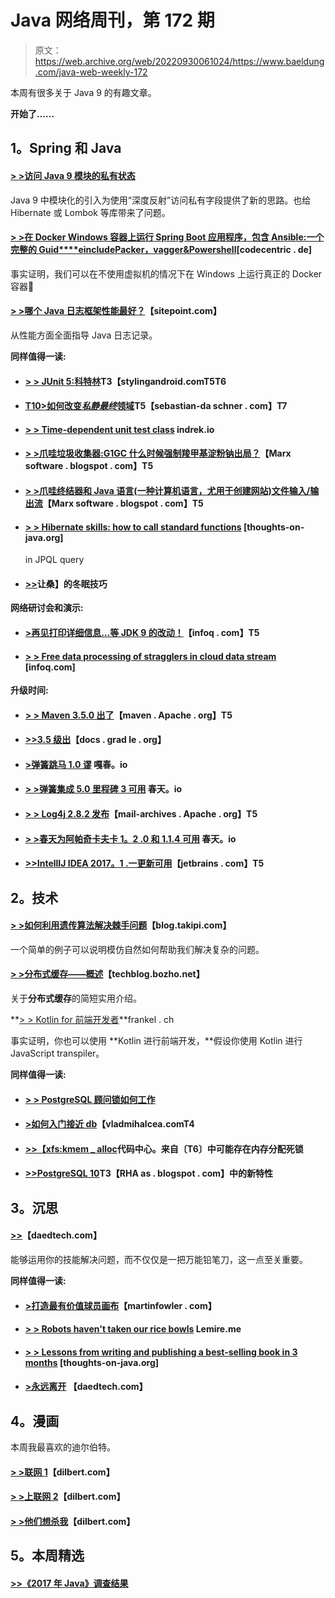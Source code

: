 # Java 网络周刊，第 172 期

> 原文：<https://web.archive.org/web/20220930061024/https://www.baeldung.com/java-web-weekly-172>

本周有很多关于 Java 9 的有趣文章。

**开始了……**

## 1。Spring 和 Java

#### [> >访问 Java 9 模块的私有状态](https://web.archive.org/web/20220628101217/http://in.relation.to/2017/04/11/accessing-private-state-of-java-9-modules/)

Java 9 中模块化的引入为使用“深度反射”访问私有字段提供了新的思路。也给 Hibernate 或 Lombok 等库带来了问题。

#### [**> >在 Docker Windows 容器上运行 Spring Boot 应用程序，包含 Ansible:一个完整的 Guid****e**include**Packer，vagger&Powershell**](https://web.archive.org/web/20220628101217/https://blog.codecentric.de/en/2017/04/ansible-docker-windows-containers-spring-boot/)[codecentric . de]

事实证明，我们可以在不使用虚拟机的情况下在 Windows 上运行真正的 Docker 容器🙂

#### [> >哪个 Java 日志框架性能最好？](https://web.archive.org/web/20220628101217/https://www.sitepoint.com/which-java-logging-framework-has-the-best-performance/)【sitepoint.com】

从性能方面全面指导 Java 日志记录。

**同样值得一读:**

*   #### [> > JUnit 5:科特林](https://web.archive.org/web/20220628101217/https://blog.stylingandroid.com/junit-5-kotlin/)T3【stylingandroid.comT5T6

*   #### [T10>如何改变*私静最终*领域](https://web.archive.org/web/20220628101217/https://blog.sebastian-daschner.com/entries/changing_private_static_final_field)T5【sebastian-da schner . com】T7

*   #### [> > Time-dependent unit test class](https://web.archive.org/web/20220628101217/http://blog.indrek.io/articles/unit-testing-classes-that-depend-on-time/) indrek.io

*   #### [**> >爪哇垃圾收集器:G1GC 什么时候强制羧甲基淀粉钠出局？**](https://web.archive.org/web/20220628101217/https://marxsoftware.blogspot.com/2017/04/g1gc-versus-cms.html)【Marx software . blogspot . com】T5

*   #### [> >爪哇终结器和 Java 语言(一种计算机语言，尤用于创建网站)文件输入/输出流](https://web.archive.org/web/20220628101217/https://marxsoftware.blogspot.com/2017/04/java-finalizer-file-io-streams.html)【Marx software . blogspot . com】T5

*   #### [**> > Hibernate skills: how to call standard functions**](https://web.archive.org/web/20220628101217/http://www.thoughts-on-java.org/hibernate-tips-call-standard-function-jpql-query/) [thoughts-on-java.org]

    in JPQL query
*   #### [**>>**](https://web.archive.org/web/20220628101217/https://www.petrikainulainen.net/interviews/hibernate-tips-by-thorben-janssen/)让桑】的冬眠技巧

**网络研讨会和演示:**

*   #### [>再见打印详细信息…等 JDK 9 的改动！](https://web.archive.org/web/20220628101217/https://www.infoq.com/presentations/java-9-gc?utm_campaign=infoq_content&utm_source=infoq&utm_medium=feed&utm_term=Java)【infoq . com】T5

*   #### [> > Free data processing of stragglers in cloud data stream](https://web.archive.org/web/20220628101217/https://www.infoq.com/presentations/cloud-dataflow-processing) [infoq.com]

**升级时间:**

*   #### [> > Maven 3.5.0 出了](https://web.archive.org/web/20220628101217/https://maven.apache.org/docs/3.5.0/release-notes.html#Overview_about_the_changes)【maven . Apache . org】T5

*   #### [>>3.5 级出](https://web.archive.org/web/20220628101217/https://docs.gradle.org/current/release-notes.html)【docs . grad le . org】

*   #### [>弹簧跳马 1.0 谬](https://web.archive.org/web/20220628101217/https://spring.io/blog/2017/04/12/spring-vault-1-0-goes-ga) 嘎春。io

*   #### [> >弹簧集成 5.0 里程碑 3 可用](https://web.archive.org/web/20220628101217/https://spring.io/blog/2017/04/05/spring-integration-5-0-milestone-3-available) 春天。io

*   #### [> > Log4j 2.8.2 发布](https://web.archive.org/web/20220628101217/https://mail-archives.apache.org/mod_mbox/www-announce/201704.mbox/%3CCACmp6kqr7_40-r1-wshqFn-T%2B9Pugap72m6afi0WESHEL-JhzQ%40mail.gmail.com%3E)【mail-archives . Apache . org】T5

*   #### [> >春天为阿帕奇卡夫卡 1。2 .0 和 1.1.4 可用](https://web.archive.org/web/20220628101217/https://spring.io/blog/2017/04/07/spring-for-apache-kafka-1-2-0-and-1-1-4-available) 春天。io

*   #### [**>>IntellIJ IDEA 2017。1 .一更新可用**](https://web.archive.org/web/20220628101217/https://blog.jetbrains.com/idea/2017/04/intellij-idea-2017-1-1-update-is-available/)【jetbrains . com】T5

## 2。技术

#### [> >如何利用遗传算法解决棘手问题](https://web.archive.org/web/20220628101217/http://blog.takipi.com/how-to-solve-tough-problems-using-genetic-algorithms/)【blog.takipi.com】

一个简单的例子可以说明模仿自然如何帮助我们解决复杂的问题。

#### [> >分布式缓存——概述](https://web.archive.org/web/20220628101217/https://techblog.bozho.net/distributed-cache-overview/)【techblog.bozho.net】

关于**分布式缓存**的简短实用介绍。

**[> > Kotlin for 前端开发者](https://web.archive.org/web/20220628101217/https://blog.frankel.ch/kotlin-front-end-developers/#gsc.tab=0)**frankel . ch

事实证明，你也可以使用 **Kotlin 进行前端开发，**假设你使用 Kotlin 进行 JavaScript transpiler。

**同样值得一读:**

*   #### [> > PostgreSQL 顾问锁如何工作](https://web.archive.org/web/20220628101217/https://vladmihalcea.com/2017/04/12/how-do-postgresql-advisory-locks-work/)

*   #### [>如何入门接近 db](https://web.archive.org/web/20220628101217/https://vladmihalcea.com/2017/04/10/how-to-get-started-with-cockroachdb/)【vladmihalcea.comT4

*   #### [>>【xfs:kmem _ alloc](https://web.archive.org/web/20220628101217/https://blog.codecentric.de/en/2017/04/xfs-possible-memory-allocation-deadlock-kmem_alloc/)代码中心。来自〔T6〕中可能存在内存分配死锁

*   #### [>>PostgreSQL 10](https://web.archive.org/web/20220628101217/https://rhaas.blogspot.ro/2017/04/new-features-coming-in-postgresql-10.html)T3【RHA as . blogspot . com】中的新特性

## 3。沉思

#### [>>](https://web.archive.org/web/20220628101217/http://www.daedtech.com/the-polyglots-dilemma/)【daedtech.com】

能够运用你的技能解决问题，而不仅仅是一把万能铅笔刀，这一点至关重要。

**同样值得一读:**

*   #### [>打造最有价值球员画布](https://web.archive.org/web/20220628101217/https://martinfowler.com/articles/lean-inception/build-mvp-canvas.html)【martinfowler . com】

*   #### [> > Robots haven't taken our rice bowls](https://web.archive.org/web/20220628101217/http://lemire.me/blog/2017/04/08/robots-have-not-yet-stolen-our-jobs/) Lemire.me

*   #### [**> > Lessons from writing and publishing a best-selling book in 3 months**](https://web.archive.org/web/20220628101217/http://www.thoughts-on-java.org/lessons-learned-writing-publishing-bestseller-3-months/) [thoughts-on-java.org]

*   #### [>永远离开](https://web.archive.org/web/20220628101217/http://www.daedtech.com/always-be-leaving/) 【daedtech.com】

## 4。漫画

本周我最喜欢的迪尔伯特。

#### [> >联网 1](https://web.archive.org/web/20220628101217/http://dilbert.com/strip/2014-08-08)【dilbert.com】

#### [> >上联网 2](https://web.archive.org/web/20220628101217/http://dilbert.com/strip/2014-08-09)【dilbert.com】

#### [> >他们想杀我](https://web.archive.org/web/20220628101217/http://dilbert.com/strip/2014-08-28)【dilbert.com】

## 5。本周精选

#### [>>《2017 年 Java》调查结果](/web/20220628101217/https://www.baeldung.com/java-in-2017)